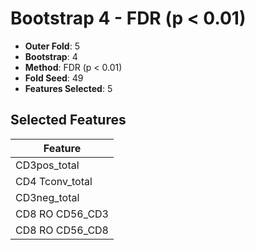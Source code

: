 # Bootstrap 4 - FDR (p < 0.01)

- **Outer Fold**: 5
- **Bootstrap**: 4
- **Method**: FDR (p < 0.01)
- **Fold Seed**: 49
- **Features Selected**: 5

## Selected Features

| Feature |
|---------|
| CD3pos_total |
| CD4 Tconv_total |
| CD3neg_total |
| CD8 RO CD56_CD3 |
| CD8 RO CD56_CD8 |
